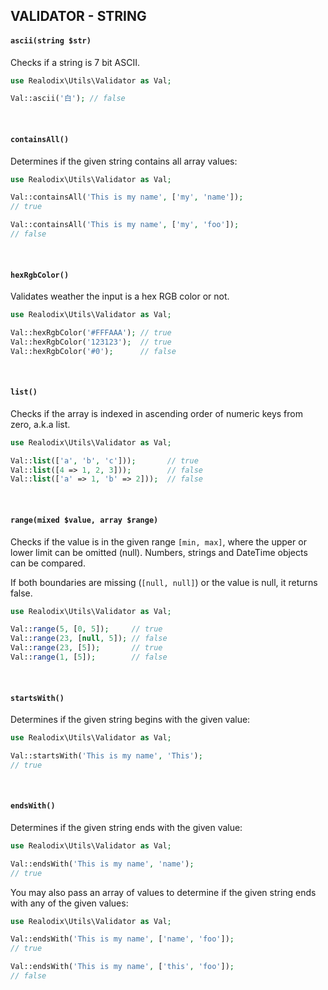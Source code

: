 VALIDATOR - STRING
---

#### `ascii(string $str)`

Checks if a string is 7 bit ASCII.

```php
use Realodix\Utils\Validator as Val;

Val::ascii('白'); // false
```

<br>

#### `containsAll()`

Determines if the given string contains all array values:

```php
use Realodix\Utils\Validator as Val;

Val::containsAll('This is my name', ['my', 'name']);
// true

Val::containsAll('This is my name', ['my', 'foo']);
// false
```

<br>

#### `hexRgbColor()`

Validates weather the input is a hex RGB color or not.

```php
use Realodix\Utils\Validator as Val;

Val::hexRgbColor('#FFFAAA'); // true
Val::hexRgbColor('123123');  // true
Val::hexRgbColor('#0');      // false
```

<br>

#### `list()`

Checks if the array is indexed in ascending order of numeric keys from zero, a.k.a list.

```php
use Realodix\Utils\Validator as Val;

Val::list(['a', 'b', 'c']));       // true
Val::list([4 => 1, 2, 3]));        // false
Val::list(['a' => 1, 'b' => 2]));  // false
```

<br>

#### `range(mixed $value, array $range)`

Checks if the value is in the given range `[min, max]`, where the upper or lower limit can be omitted (null). Numbers, strings and DateTime objects can be compared.

If both boundaries are missing (`[null, null]`) or the value is null, it returns false.

```php
use Realodix\Utils\Validator as Val;

Val::range(5, [0, 5]);     // true
Val::range(23, [null, 5]); // false
Val::range(23, [5]);       // true
Val::range(1, [5]);        // false
```

<br>

#### `startsWith()`

Determines if the given string begins with the given value:

```php
use Realodix\Utils\Validator as Val;

Val::startsWith('This is my name', 'This');
// true
```

<br>

#### `endsWith()`

Determines if the given string ends with the given value:

```php
use Realodix\Utils\Validator as Val;

Val::endsWith('This is my name', 'name');
// true
```

You may also pass an array of values to determine if the given string ends with any of the given values:

```php
use Realodix\Utils\Validator as Val;

Val::endsWith('This is my name', ['name', 'foo']);
// true

Val::endsWith('This is my name', ['this', 'foo']);
// false
```
